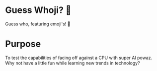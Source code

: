 # Guess Whoji? 🤔
Guess who, featuring emoji's! 🙌

# Purpose
To test the capabilities of facing off against a CPU with super AI powaz. Why not have a little fun while learning new trends in technology?
